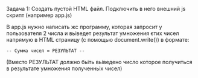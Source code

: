 Задача 1:
Создать пустой HTML файл. Подключить в него внешний js скрипт (например app.js)

В app.js нужно написать жс программу, которая запросит у пользователя 2 числа
и вьіведет результат умножения єтих чисел напрямую в HTML страницу (с помощью document.write()) в формате:

```
-- Сумма чисел = РЕЗУЛЬТАТ --
```

(Вместо РЕЗУЛЬТАТ должно бьіть вьіведено число которое получиться в результате умножения полученньіх чисел)
